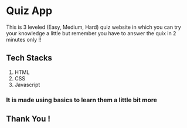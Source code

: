 # Quiz App

This is 3 leveled (Easy, Medium, Hard) quiz website in which you can try your knowledge a little but remember you have to answer the quix in 2 minutes only !!


## Tech Stacks
1. HTML 
2. CSS
3. Javascript 


### It is made using basics to learn them a little bit more 


## Thank You !
